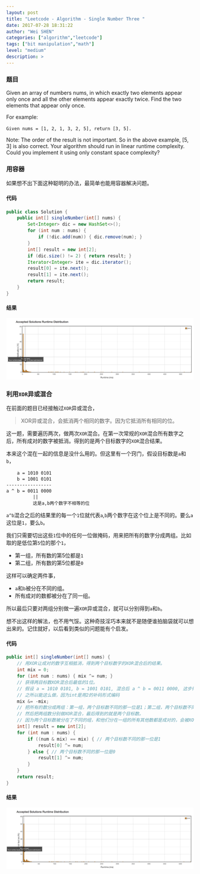 ```yaml
---
layout: post
title: "Leetcode - Algorithm - Single Number Three "
date: 2017-07-28 18:31:22
author: "Wei SHEN"
categories: ["algorithm","leetcode"]
tags: ["bit manipulation","math"]
level: "medium"
description: >
---
```


### 题目
Given an array of numbers nums, in which exactly two elements appear only once and all the other elements appear exactly twice. Find the two elements that appear only once.

For example:
```
Given nums = [1, 2, 1, 3, 2, 5], return [3, 5].
```

Note:
The order of the result is not important. So in the above example, [5, 3] is also correct.
Your algorithm should run in linear runtime complexity. Could you implement it using only constant space complexity?

### 用容器
如果想不出下面这种聪明的办法，最简单也能用容器解决问题。

#### 代码
```java
public class Solution {
    public int[] singleNumber(int[] nums) {
        Set<Integer> dic = new HashSet<>();
        for (int num : nums) {
            if (!dic.add(num)) { dic.remove(num); }
        }
        int[] result = new int[2];
        if (dic.size() != 2) { return result; }
        Iterator<Integer> ite = dic.iterator();
        result[0] = ite.next();
        result[1] = ite.next();
        return result;
    }
}
```

#### 结果
![single-number-three-1](/images/leetcode/single-number-three-1.png)


### 利用`XOR`异或混合
在前面的题目已经接触过`XOR`异或混合，
> XOR异或混合，会抵消两个相同的数字。因为它抵消所有相同的位。

这一题，需要遍历两次，做两次`XOR`混合。在第一次常规的`XOR`混合所有数字之后，所有成对的数字被抵消。得到的是两个目标数字的`XOR`混合结果。

本来这个混在一起的信息是没什么用的。但这里有一个窍门，假设目标数是`a`和`b`，
```
    a = 1010 0101
    b = 1001 0101
-----------------
a ^ b = 0011 0000
          ||
          这是a,b两个数字不相等的位
```
`a^b`混合之后的结果里的每一个`1`位就代表`a`,`b`两个数字在这个位上是不同的。要么`a`这位是`1`，要么`b`。

我们只需要切出这些`1`位中的任何一位做掩码，用来把所有的数字分成两组。比如取的是低位第`5`位的那个`1`，
* 第一组，所有数的第5位都是`1`
* 第二组，所有数的第5位都是`0`

这样可以确定两件事，
* `a`和`b`被分在不同的组。
* 所有成对的数都被分在了同一组。

所以最后只要对两组分别做一遍`XOR`异或混合，就可以分别得到`a`和`b`。

想不出这样的解法，也不用气馁。这种奇技淫巧本来就不是随便谁拍脑袋就可以想出来的。记住就好，以后看到类似的问题能有个启发。

#### 代码
```java
public int[] singleNumber(int[] nums) {
    // 用XOR让成对的数字互相抵消，得到两个目标数字的XOR混合后的结果。
    int mix = 0;
    for (int num : nums) { mix ^= num; }
    // 获得两目标数XOR混合后最低的1位。
    // 假设 a = 1010 0101, b = 1001 0101, 混合后 a ^ b = 0011 0000, 这步得到的就是 0001 0000
    // 之所以能这么做，因为int是用2的补码形式编码
    mix &= -mix;
    // 把所有的数分成两组：第一组，两个目标数不同的那一位是1；第二组，两个目标数不同的那一位是0.
    // 然后把两组数分别做XOR混合，最后得到的就是两个目标数。
    // 因为两个目标数被分在了不同的组，和他们分在一组的所有其他数都是成对的，会被XOR混合抵消。
    int[] result = new int[2];
    for (int num : nums) {
        if ((num & mix) == mix) { // 两个目标数不同的那一位是1
            result[0] ^= num;
        } else { // 两个目标数不同的那一位是0
            result[1] ^= num;
        }
    }
    return result;
}
```

#### 结果
![single-number-three-2](/images/leetcode/single-number-three-2.png)
